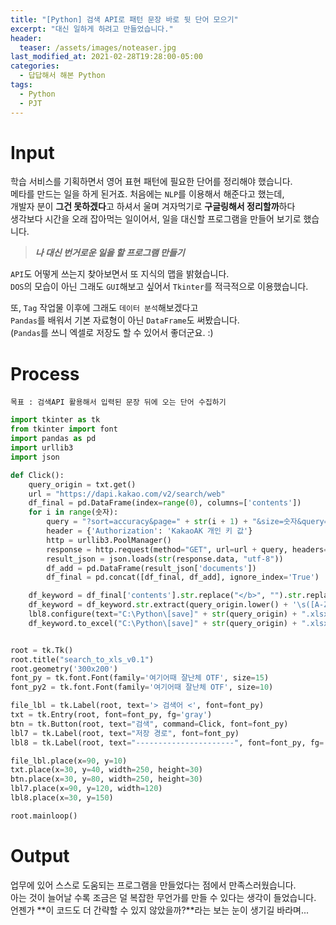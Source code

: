 ```yaml
---
title: "[Python] 검색 API로 패턴 문장 바로 뒷 단어 모으기"
excerpt: "대신 일하게 하려고 만들었습니다."
header:
  teaser: /assets/images/noteaser.jpg
last_modified_at: 2021-02-28T19:28:00-05:00
categories:
  - 답답해서 해본 Python
tags:
  - Python
  - PJT
---
```


Input
=====

학습 서비스를 기획하면서 영어 표현 패턴에 필요한 단어를 정리해야 했습니다.   
메타를 만드는 일을 하게 된거죠. 처음에는 `NLP`를 이용해서 해준다고 했는데,   
개발자 분이 **그건 못하겠다**고 하셔서 울며 겨자먹기로 **구글링해서 정리할까**하다   
생각보다 시간을 오래 잡아먹는 일이어서, 일을 대신할 프로그램을 만들어 보기로 했습니다.   

> **_나 대신 번거로운 일을 할 프로그램 만들기_**   

`API`도 어떻게 쓰는지 찾아보면서 또 지식의 맵을 밝혔습니다.        
`DOS`의 모습이 아닌 그래도 `GUI`해보고 싶어서 `Tkinter`를 적극적으로 이용했습니다.   

또, `Tag` 작업물 이후에 그래도 `데이터 분석`해보겠다고   
`Pandas`를 배워서 기본 자료형이 아닌 `DataFrame`도 써봤습니다.   
(`Pandas`를 쓰니 엑셀로 저장도 할 수 있어서 좋더군요. :)   

Process
=====
```
목표 : 검색API 활용해서 입력된 문장 뒤에 오는 단어 수집하기
```
```python
import tkinter as tk
from tkinter import font
import pandas as pd
import urllib3
import json

def Click():
    query_origin = txt.get()
    url = "https://dapi.kakao.com/v2/search/web"
    df_final = pd.DataFrame(index=range(0), columns=['contents'])
    for i in range(숫자):
        query = "?sort=accuracy&page=" + str(i + 1) + "&size=숫자&query=" + query_origin
        header = {'Authorization': 'KakaoAK 개인 키 값'}
        http = urllib3.PoolManager()
        response = http.request(method="GET", url=url + query, headers=header)
        result_json = json.loads(str(response.data, "utf-8"))
        df_add = pd.DataFrame(result_json['documents'])
        df_final = pd.concat([df_final, df_add], ignore_index='True')

    df_keyword = df_final['contents'].str.replace("</b>", "").str.replace('<b>', "").str.replace('.', "").str.lower()
    df_keyword = df_keyword.str.extract(query_origin.lower() + '\s([A-Za-z]*?)\s').dropna(axis=0)
    lbl8.configure(text="C:\Python\[save]" + str(query_origin) + ".xlsx", font=font_py2, fg='green')
    df_keyword.to_excel("C:\Python\[save]" + str(query_origin) + ".xlsx")


root = tk.Tk()
root.title("search_to_xls_v0.1")
root.geometry('300x200')
font_py = tk.font.Font(family='여기어때 잘난체 OTF', size=15)
font_py2 = tk.font.Font(family='여기어때 잘난체 OTF', size=10)

file_lbl = tk.Label(root, text='> 검색어 <', font=font_py)
txt = tk.Entry(root, font=font_py, fg='gray')
btn = tk.Button(root, text="검색", command=Click, font=font_py)
lbl7 = tk.Label(root, text="저장 경로", font=font_py)
lbl8 = tk.Label(root, text="----------------------", font=font_py, fg='red')

file_lbl.place(x=90, y=10)
txt.place(x=30, y=40, width=250, height=30)
btn.place(x=30, y=80, width=250, height=30)
lbl7.place(x=90, y=120, width=120)
lbl8.place(x=30, y=150)

root.mainloop()
```   


Output
=====
업무에 있어 스스로 도움되는 프로그램을 만들었다는 점에서 만족스러웠습니다.   
아는 것이 늘어날 수록 조금은 덜 복잡한 무언가를 만들 수 있다는 생각이 들었습니다.   
언젠가 **이 코드도 더 간략할 수 있지 않았을까?**라는 보는 눈이 생기길 바라며...
